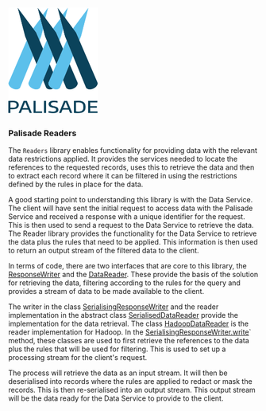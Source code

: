 <!---
Copyright 2018-2021 Crown Copyright

Licensed under the Apache License, Version 2.0 (the "License");
you may not use this file except in compliance with the License.
You may obtain a copy of the License at

  http://www.apache.org/licenses/LICENSE-2.0

Unless required by applicable law or agreed to in writing, software
distributed under the License is distributed on an "AS IS" BASIS,
WITHOUT WARRANTIES OR CONDITIONS OF ANY KIND, either express or implied.
See the License for the specific language governing permissions and
limitations under the License.
--->

# <img src="logos/logo.svg" width="180">

### Palisade Readers

The `Readers` library enables functionality for providing data with the relevant data restrictions applied.
It provides the services needed to locate the references to the requested records, uses this to retrieve the data and then to extract each record where it can be filtered in using the restrictions defined by the rules in place for the data.

A good starting point to understanding this library is with the Data Service.
The client will have sent the initial request to access data with the Palisade Service and received a response with a unique identifier for the request.
This is then used to send a request to the Data Service to retrieve the data.
The Reader library provides the functionality for the Data Service to retrieve the data plus the rules that need to be applied.
This information is then used to return an output stream of the filtered data to the client.

In terms of code, there are two interfaces that are core to this library, the [ResponseWriter](readers-common/src/main/java/uk/gov/gchq/palisade/reader/common/ResponseWriter.java) and the [DataReader](readers-common/src/main/java/uk/gov/gchq/palisade/reader/common/DataReader.java). 
These provide the basis of the solution for retrieving the data, filtering according to the rules for the query and provides a stream of data to be made available to the client.

The writer in the class [SerialisingResponseWriter](readers-common/src/main/java/uk/gov/gchq/palisade/reader/common/SerialisingResponseWriter.java) and the reader implementation in the abstract class [SerialisedDataReader](readers-common/src/main/java/uk/gov/gchq/palisade/reader/common/SerialisedDataReader.java) provide the implementation for the data retrieval.
The class [HadoopDataReader](hadoop-reader/src/main/java/uk/gov/gchq/palisade/reader/HadoopDataReader.java) is the reader implementation for Hadoop. In the
[SerialisingResponseWriter.write](readers-common/src/main/java/uk/gov/gchq/palisade/reader/common/SerialisingResponseWriter.java)` method, these classes are used to
first retrieve the references to the data plus the rules that will be used for
filtering. This is used to set up a processing stream for the client's request.

The process will retrieve the data as an input stream. It will then be
deserialised into records where the rules are applied to redact or mask the records.
This is then re-serialised into an output stream.  This output stream will be
the data ready for the Data Service to provide to the client.
